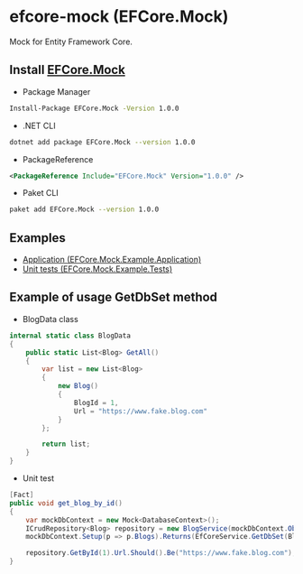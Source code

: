 # efcore-mock (EFCore.Mock)

Mock for Entity Framework Core.

## Install [EFCore.Mock](https://www.nuget.org/packages/EFCore.Mock)

* Package Manager

```bash
Install-Package EFCore.Mock -Version 1.0.0
```

* .NET CLI

```bash
dotnet add package EFCore.Mock --version 1.0.0
```

* PackageReference

```xml
<PackageReference Include="EFCore.Mock" Version="1.0.0" />
```

* Paket CLI

```bash
paket add EFCore.Mock --version 1.0.0
```

## Examples

* [Application (EFCore.Mock.Example.Application)](https://github.com/TomJerzak/efcore-mock/tree/master/samples/EFCore.Mock.Example.Application)
* [Unit tests (EFCore.Mock.Example.Tests)](https://github.com/TomJerzak/efcore-mock/tree/master/samples/EFCore.Mock.Example.Tests)

## Example of usage GetDbSet method

* BlogData class

```c#
internal static class BlogData
{
    public static List<Blog> GetAll()
    {
        var list = new List<Blog>
        {
            new Blog()
            {
                BlogId = 1,
                Url = "https://www.fake.blog.com"
            }
        };

        return list;
    }
}
```

* Unit test

```c#
[Fact]
public void get_blog_by_id()
{
    var mockDbContext = new Mock<DatabaseContext>();
    ICrudRepository<Blog> repository = new BlogService(mockDbContext.Object);
    mockDbContext.Setup(p => p.Blogs).Returns(EfCoreService.GetDbSet(BlogData.GetAll()).Object);

    repository.GetById(1).Url.Should().Be("https://www.fake.blog.com");
}
```
